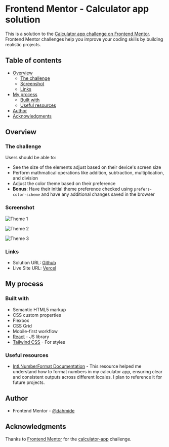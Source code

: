 # Frontend Mentor - Calculator app solution

This is a solution to the [Calculator app challenge on Frontend Mentor](https://www.frontendmentor.io/challenges/calculator-app-9lteq5N29). Frontend Mentor challenges help you improve your coding skills by building realistic projects. 

## Table of contents

- [Overview](#overview)
  - [The challenge](#the-challenge)
  - [Screenshot](#screenshot)
  - [Links](#links)
- [My process](#my-process)
  - [Built with](#built-with)
  - [Useful resources](#useful-resources)
- [Author](#author)
- [Acknowledgments](#acknowledgments)

## Overview

### The challenge

Users should be able to:

- See the size of the elements adjust based on their device's screen size
- Perform mathmatical operations like addition, subtraction, multiplication, and division
- Adjust the color theme based on their preference
- **Bonus**: Have their initial theme preference checked using `prefers-color-scheme` and have any additional changes saved in the browser

### Screenshot

![Theme 1](./src/assets/snaps/theme-1.png)

![Theme 2](./src/assets/snaps/theme-2.png)

![Theme 3](./src/assets/snaps/theme-3.png)

### Links

- Solution URL: [Github](https://github.com/dahmide/calculator-app-main-challenge)
- Live Site URL: [Vercel](https://calculator-dahmide-frontendmentor.vercel.app)

## My process

### Built with

- Semantic HTML5 markup
- CSS custom properties
- Flexbox
- CSS Grid
- Mobile-first workflow
- [React](https://reactjs.org/) - JS library
- [Tailwind CSS](https://tailwindcss.com) - For styles

### Useful resources

- [Intl.NumberFormat Documentation](https://developer.mozilla.org/en-US/docs/Web/JavaScript/Reference/Global_Objects/Intl/NumberFormat) - This resource helped me understand how to format numbers in my calculator app, ensuring clear and consistent outputs across different locales. I plan to reference it for future projects.

## Author

- Frontend Mentor - [@dahmide](https://www.frontendmentor.io/profile/dahmide)

## Acknowledgments

Thanks to [Frontend Mentor](https://www.frontendmentor.io) for the [calculator-app](https://www.frontendmentor.io/challenges/calculator-app-9lteq5N29) challenge.